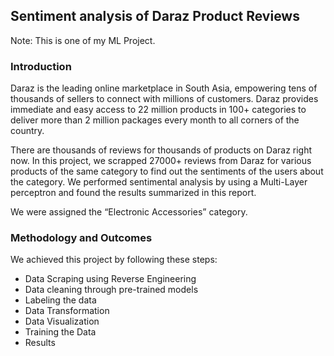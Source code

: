 ## Sentiment analysis of Daraz Product Reviews
Note: This is one of my ML Project.
### Introduction
Daraz is the leading online marketplace in South Asia, empowering tens of thousands of sellers to connect with millions of customers. Daraz provides immediate and easy access to 22 million products in 100+ categories to deliver more than 2 million packages every month to all corners of the country.

There are thousands of reviews for thousands of products on Daraz right now. In this project, we scrapped 27000+ reviews from Daraz for various products of the same category to find out the sentiments of the users about the category. We performed sentimental analysis by using a Multi-Layer perceptron and found the results summarized in this report. 

We were assigned the “Electronic Accessories” category.

### Methodology and Outcomes
We achieved this project by following these steps:
- Data Scraping using Reverse Engineering
- Data cleaning through pre-trained models
- Labeling the data
- Data Transformation
- Data Visualization
- Training the Data
- Results

